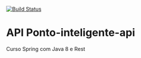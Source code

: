 [![Build Status](https://travis-ci.org/plsergio/ponto-inteligente-api.svg?branch=master)](https://travis-ci.org/plsergio/ponto-inteligente-api)

# API Ponto-inteligente-api
Curso Spring com Java 8 e Rest
